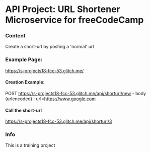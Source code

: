 # API Project: URL Shortener Microservice for freeCodeCamp


### Content

Create a short-url by posting a 'normal' url

### Example Page:
https://s-projects18-fcc-53.glitch.me/

#### Creation Example:

POST https://s-projects18-fcc-53.glitch.me/api/shorturl/new - body (urlencoded) :  url=https://www.google.com

#### Call the short-url

https://s-projects18-fcc-53.glitch.me/api/shorturl/3


### Info

This is a training project